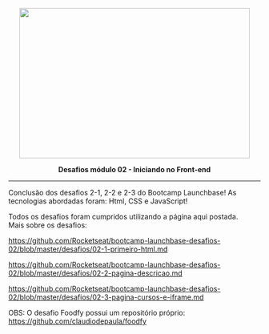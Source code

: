<p align="center">
  <img width="460" height="300" src="https://camo.githubusercontent.com/268b1344409fac98c4eeda520482b6910c4ddcba/68747470733a2f2f73746f726167652e676f6f676c65617069732e636f6d2f676f6c64656e2d77696e642f626f6f7463616d702d6c61756e6368626173652f6c6f676f2e706e67">
</p>

 <p align="center"><b>Desafios módulo 02 - Iniciando no Front-end</b></p>
 <hr>


Conclusão dos desafios 2-1, 2-2 e 2-3 do Bootcamp Launchbase!
As tecnologias abordadas foram: Html, CSS e JavaScript!

Todos os desafios foram cumpridos utilizando a página aqui postada.<br>
Mais sobre os desafios:

https://github.com/Rocketseat/bootcamp-launchbase-desafios-02/blob/master/desafios/02-1-primeiro-html.md

https://github.com/Rocketseat/bootcamp-launchbase-desafios-02/blob/master/desafios/02-2-pagina-descricao.md

https://github.com/Rocketseat/bootcamp-launchbase-desafios-02/blob/master/desafios/02-3-pagina-cursos-e-iframe.md

OBS: O desafio Foodfy possui um repositório próprio:
https://github.com/claudiodepaula/foodfy
